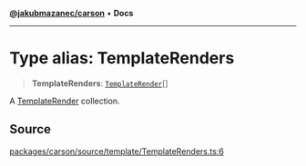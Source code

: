 [**@jakubmazanec/carson**](../README.md) • **Docs**

---

# Type alias: TemplateRenders

> **TemplateRenders**: [`TemplateRender`](TemplateRender.md)[]

A [TemplateRender](TemplateRender.md) collection.

## Source

[packages/carson/source/template/TemplateRenders.ts:6](https://github.com/jakubmazanec/js-tools/blob/0a7ca643260718f11723fa4df4f144d2d5a8a885/packages/carson/source/template/TemplateRenders.ts#L6)
